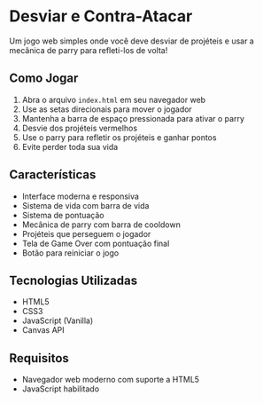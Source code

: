# Desviar e Contra-Atacar

Um jogo web simples onde você deve desviar de projéteis e usar a mecânica de parry para refleti-los de volta!

## Como Jogar

1. Abra o arquivo `index.html` em seu navegador web
2. Use as setas direcionais para mover o jogador
3. Mantenha a barra de espaço pressionada para ativar o parry
4. Desvie dos projéteis vermelhos
5. Use o parry para refletir os projéteis e ganhar pontos
6. Evite perder toda sua vida

## Características

- Interface moderna e responsiva
- Sistema de vida com barra de vida
- Sistema de pontuação
- Mecânica de parry com barra de cooldown
- Projéteis que perseguem o jogador
- Tela de Game Over com pontuação final
- Botão para reiniciar o jogo

## Tecnologias Utilizadas

- HTML5
- CSS3
- JavaScript (Vanilla)
- Canvas API

## Requisitos

- Navegador web moderno com suporte a HTML5
- JavaScript habilitado 
